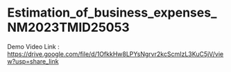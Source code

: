 # Estimation_of_business_expenses_NM2023TMID25053 
Demo Video Link : https://drive.google.com/file/d/1OfkkHw8LPYsNgrvr2kcScmIzL3KuC5jV/view?usp=share_link
